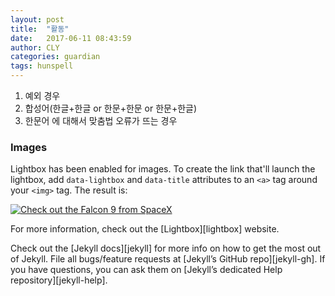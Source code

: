 ```yaml
---
layout: post
title:  "활동"
date:   2017-06-11 08:43:59
author: CLY
categories: guardian
tags: hunspell
---
```


1. 예외 경우
2. 합성어(한글+한글 or 한문+한문 or 한문+한글)
3. 한문어
에 대해서 맞춤법 오류가 뜨는 경우

### Images

Lightbox has been enabled for images. To create the link that'll launch the lightbox, add <code>data-lightbox</code> and <code>data-title</code> attributes to an <code>&lt;a&gt;</code> tag around your <code>&lt;img&gt;</code> tag. The result is:

<a href="//bencentra.com/assets/images/falcon9_large.jpg" data-lightbox="falcon9-large" data-title="Check out the Falcon 9 from SpaceX">
  <img src="//bencentra.com/assets/images/falcon9_small.jpg" title="Check out the Falcon 9 from SpaceX">
</a>

For more information, check out the [Lightbox][lightbox] website.

Check out the [Jekyll docs][jekyll] for more info on how to get the most out of Jekyll. File all bugs/feature requests at [Jekyll’s GitHub repo][jekyll-gh]. If you have questions, you can ask them on [Jekyll’s dedicated Help repository][jekyll-help].

